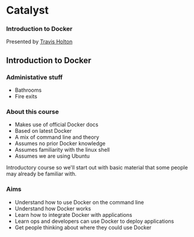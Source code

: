 # Catalyst <!-- .element: class="catalyst-logo" -->
### Introduction to Docker
Presented by <!-- .element: class="small-text" --> [Travis Holton](Link) <!-- .element: class="small-text" -->




## Introduction to Docker <!-- .slide: class="title-slide" --> <!-- .element: class="orange" -->


### Administative stuff
* Bathrooms
* Fire exits


### About this course

* Makes use of official Docker docs
* Based on latest Docker
* A mix of command line and theory
* Assumes no prior Docker knowledge
* Assumes familiarity with the linux shell
* Assumes we are using Ubuntu

<aside class="notes">
Introductory course so we'll start out with basic material
that some people may already be familiar with.
</aside>


### Aims

* Understand how to use Docker on the command line
* Understand how Docker works
* Learn how to integrate Docker with applications
* Learn ops and developers can use Docker to deploy applications
* Get people thinking about where they could use Docker

